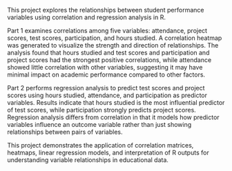 This project explores the relationships between student performance variables using correlation and regression analysis in R.

Part 1 examines correlations among five variables: attendance, project scores, test scores, participation, and hours studied. A correlation heatmap was generated to visualize the strength and direction of relationships. The analysis found that hours studied and test scores and participation and project scores had the strongest positive correlations, while attendance showed little correlation with other variables, suggesting it may have minimal impact on academic performance compared to other factors.

Part 2 performs regression analysis to predict test scores and project scores using hours studied, attendance, and participation as predictor variables. Results indicate that hours studied is the most influential predictor of test scores, while participation strongly predicts project scores. Regression analysis differs from correlation in that it models how predictor variables influence an outcome variable rather than just showing relationships between pairs of variables.

This project demonstrates the application of correlation matrices, heatmaps, linear regression models, and interpretation of R outputs for understanding variable relationships in educational data.
